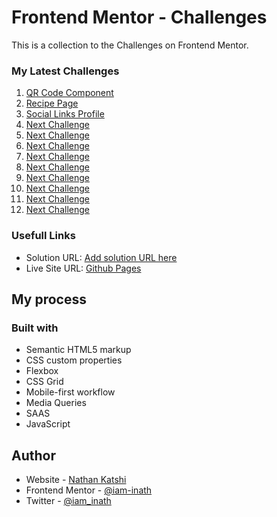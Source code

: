 # Frontend Mentor - Challenges

This is a collection to the Challenges on Frontend Mentor.  

### My Latest Challenges

 1. [QR Code Component](https://iam-inath.github.io/frontendmentor-challenges/qrcode-01/index.html)
 2. [Recipe Page](https://iam-inath.github.io/frontendmentor-challenges/recipepage-01/index.html)
 3. [Social Links Profile](https://iam-inath.github.io/frontendmentor-challenges/sociallinkprofile-01/index.html)
 4. [Next Challenge](https://iam-inath.github.io/frontendmentor-challenges/index.html)
 5. [Next Challenge](https://iam-inath.github.io/frontendmentor-challenges/index.html)
 6. [Next Challenge](https://iam-inath.github.io/frontendmentor-challenges/index.html)
 7. [Next Challenge](https://iam-inath.github.io/frontendmentor-challenges/index.html)
 8. [Next Challenge](https://iam-inath.github.io/frontendmentor-challenges/index.html)
 9. [Next Challenge](https://iam-inath.github.io/frontendmentor-challenges/index.html)
 10. [Next Challenge](https://iam-inath.github.io/frontendmentor-challenges/index.html)
 11. [Next Challenge](https://iam-inath.github.io/frontendmentor-challenges/index.html)
 12. [Next Challenge](https://iam-inath.github.io/frontendmentor-challenges/index.html)

### Usefull Links

- Solution URL: [Add solution URL here](https://your-solution-url.com)
- Live Site URL: [Github Pages](https://iam-inath.github.io/frontendmentor-challenges/)

## My process

### Built with

- Semantic HTML5 markup
- CSS custom properties
- Flexbox
- CSS Grid
- Mobile-first workflow
- Media Queries
- SAAS
- JavaScript

## Author

- Website - [Nathan Katshi](https://www.katshi.dev)
- Frontend Mentor - [@iam-inath](https://www.frontendmentor.io/profile/yourusername)
- Twitter - [@iam_inath](https://www.twitter.com/iam_inath)

